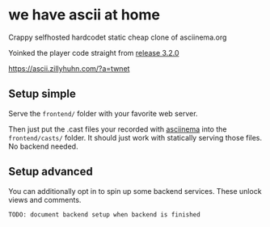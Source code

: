 # we have ascii at home

Crappy selfhosted hardcodet static cheap clone of asciinema.org

Yoinked the player code straight from [release 3.2.0](https://github.com/asciinema/asciinema-player/releases/tag/v3.2.0)

https://ascii.zillyhuhn.com/?a=twnet

## Setup simple

Serve the ``frontend/`` folder with your favorite web server.

Then just put the .cast files your recorded with [asciinema](https://github.com/asciinema/asciinema) into the `frontend/casts/` folder.
It should just work with statically serving those files. No backend needed.

## Setup advanced

You can additionally opt in to spin up some backend services. These unlock views and comments.

```
TODO: document backend setup when backend is finished
```